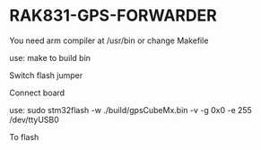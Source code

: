 # RAK831-GPS-FORWARDER

You need arm compiler at /usr/bin or change Makefile

use: make to build bin

Switch flash jumper

Connect board

use: sudo stm32flash -w ./build/gpsCubeMx.bin -v -g 0x0 -e 255 /dev/ttyUSB0

To flash

